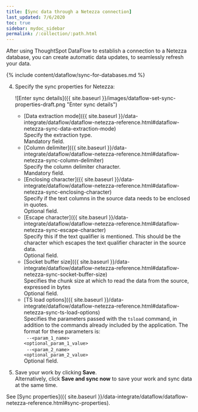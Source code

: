 ```yaml
---
title: [Sync data through a Netezza connection]
last_updated: 7/6/2020
toc: true
sidebar: mydoc_sidebar
permalink: /:collection/:path.html
---
```

After using ThoughtSpot DataFlow to establish a connection to a Netezza database, you can create automatic data updates, to seamlessly refresh your data.

{% include content/dataflow/sync-for-databases.md %}

4. Specify the sync properties for Netezza:

   ![Enter sync details]({{ site.baseurl }}/images/dataflow-set-sync-properties-draft.png "Enter sync details")

   <!--![Enter connection details]({{ site.baseurl }}/images/dataflow-netezza-sync.png "Enter connection details")-->

   * [Data extraction mode]({{ site.baseurl }}/data-integrate/dataflow/dataflow-netezza-reference.html#dataflow-netezza-sync-data-extraction-mode)<br/>Specify the extraction type.<br/>Mandatory field.
   * [Column delimiter]({{ site.baseurl }}/data-integrate/dataflow/dataflow-netezza-reference.html#dataflow-netezza-sync-column-delimiter)<br/>Specify the column delimiter character.<br/>Mandatory field.
   * [Enclosing character]({{ site.baseurl }}/data-integrate/dataflow/dataflow-netezza-reference.html#dataflow-netezza-sync-enclosing-character)<br/>Specify if the text columns in the source data needs to be enclosed in quotes.<br/>Optional field.
   * [Escape character]({{ site.baseurl }}/data-integrate/dataflow/dataflow-netezza-reference.html#dataflow-netezza-sync-escape-character)<br/>Specify this if the text qualifier is mentioned. This should be the character which escapes the text qualifier character in the source data.<br/>Optional field.
   * [Socket buffer size]({{ site.baseurl }}/data-integrate/dataflow/dataflow-netezza-reference.html#dataflow-netezza-sync-socket-buffer-size)<br/>Specifies the chunk size at which to read the data from the source, expressed in bytes<br/>Optional field.
   * [TS load options]({{ site.baseurl }}/data-integrate/dataflow/dataflow-netezza-reference.html#dataflow-netezza-sync-ts-load-options)<br/>Specifies the parameters passed with the <code>tsload</code> command, in addition to the commands already included by the application. The format for these parameters is:<br/><code> --&lt;param_1_name&gt; &lt;optional_param_1_value&gt;</code><br/><code> --&lt;param_2_name&gt; &lt;optional_param_2_value&gt;</code><br/>Optional field.

5. Save your work by clicking **Save**.<br/>Alternatively, click **Save and sync now** to save your work and sync data at the same time.

See [Sync properties]({{ site.baseurl }}/data-integrate/dataflow/dataflow-netezza-reference.html#sync-properties).
